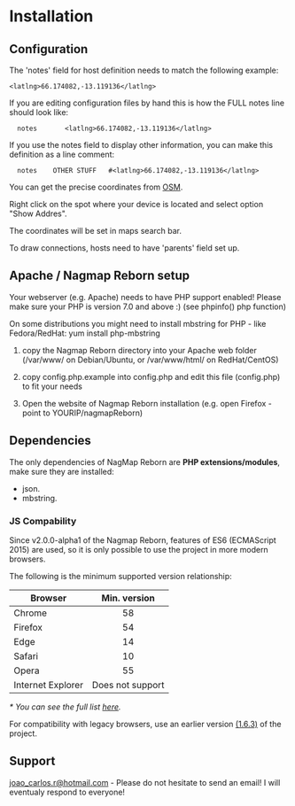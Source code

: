 # Installation

## Configuration

The 'notes' field for host definition needs to match the following example:
```
<latlng>66.174082,-13.119136</latlng>
```
If you are editing configuration files by hand this is how the FULL notes
line should look like:
```
  notes       <latlng>66.174082,-13.119136</latlng>
```
If you use the notes field to display other information, you can make this definition as a line comment:
```
  notes    OTHER STUFF   #<latlng>66.174082,-13.119136</latlng>
```

You can get the precise coordinates from [OSM](https://www.openstreetmap.org/).

Right click on the spot where your device is located and select option "Show Addres".

The coordinates will be set in maps search bar.

To draw connections, hosts need to have 'parents' field set up.

## Apache / Nagmap Reborn setup

Your webserver (e.g. Apache) needs to have PHP support enabled!
Please make sure your PHP is version 7.0 and above :) (see phpinfo() php function)

On some distributions you might need to install mbstring for PHP - like Fedora/RedHat:
yum install php-mbstring

1) copy the Nagmap Reborn directory into your Apache web folder
   (/var/www/ on Debian/Ubuntu, or /var/www/html/ on RedHat/CentOS)

2) copy config.php.example into config.php and edit this file (config.php)
   to fit your needs

3) Open the website of Nagmap Reborn installation
   (e.g. open Firefox - point to YOURIP/nagmapReborn)

## Dependencies
The only dependencies of NagMap Reborn are **PHP extensions/modules**, make sure they are installed:

* json.
* mbstring.

### JS Compability
Since v2.0.0-alpha1 of the Nagmap Reborn, features of ES6 (ECMAScript 2015) are used, so it is only possible to use the project in more modern browsers.

The following is the minimum supported version relationship:

| Browser | Min. version |
| -- | :--: |
| Chrome | 58 |
| Firefox | 54 |
| Edge | 14	|
| Safari | 10 |
| Opera | 55 |
| Internet Explorer | Does not support |

_* You can see the full list [here](http://kangax.github.io/compat-table/es6/)._

For compatibility with legacy browsers, use an earlier version [(1.6.3)](https://github.com/jocafamaka/nagmapReborn/releases/tag/v1.6.4) of the project.

## Support

joao_carlos.r@hotmail.com - Please do not hesitate to send an email!
I will eventualy respond to everyone!
